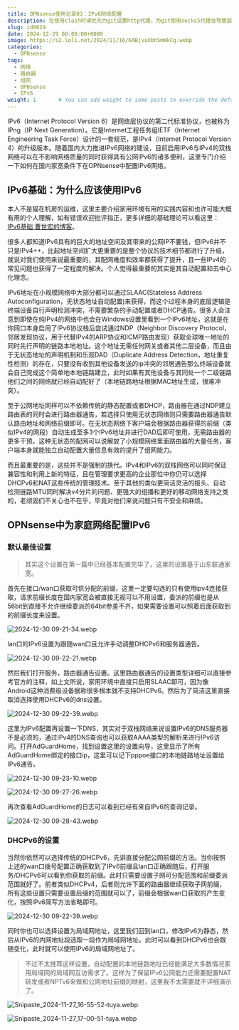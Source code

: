 ```yaml
---
title: OPNsense使用记录03：IPv6网络配置
description: 在使用clash时请优先为git设置http代理，为git使用socks5代理会导致部分网站（aur.archlinux.org）产生TLS证书错误问题。
slug: id0029
date: 2024-12-29 00:00:00+0000
image: https://s2.loli.net/2024/11/16/KABjvaXbhSmWkCg.webp
categories:
  - OPNsense
tags:
  - 网络
  - 路由器
  - 组网
  - OPNsense
  - IPv6
weight: 1       # You can add weight to some posts to override the default sorting (date descending)
---
```


IPv6（Internet Protocol Version 6）是网络层协议的第二代标准协议，也被称为IPng（IP Next Generation）。它是Internet工程任务组IETF（Internet Engineering Task Force）设计的一套规范，是IPv4（Internet Protocol Version 4）的升级版本。随着国内大力推进IPv6网络的建设，目前启用IPv6与IPv4的双栈网络可以在不影响网络质量的同时获得具有公网IPv6的诸多便利，这里专门介绍一下如何在国内家宽条件下在OPNsense中配置IPv6网络。

## IPv6基础：为什么应该使用IPv6

本人不是猫在机房的运维，这里主要介绍家用环境有用的实践内容和也许可能大概有用的个人理解，如有错误欢迎批评指正，更多详细的基础理论可以看这里： [IPv6基础 曹世宏的博客](go?url=https://cshihong.github.io/2018/01/29/IPv6%E5%9F%BA%E7%A1%80/)。

很多人都知道IPv6具有的巨大的地址空间及其带来的公网IP不要钱，但IPv6并不只是IPv4++，比起地址空间扩大更重要的是整个协议的技术细节都进行了升级，就说对我们使用来说最重要的，其配网难度和效率都获得了提升，且一些IPv4的常见问题也获得了一定程度的解决。个人觉得最重要的其实是其自动配置和去中心化理念。

IPv6地址在小规模网络中大部分都可以通过SLAAC(Stateless Address Autoconfiguration，无状态地址自动配置)来获得，而这个过程本身的底层逻辑是终端设备自行声明检测冲突，不需要繁杂的手动配置或者DHCP通告。很多人会注意到即使在纯IPv4的网络中也会在Windows设置里看到一个IPv6地址，这就是在你网口本身启用了IPv6协议栈后尝试通过NDP（Neighbor Discovery Protocol，邻居发现协议，用于代替IPv4的ARP协议和ICMP路由发现）获取全球唯一地址的同时先行声明的链路本地地址。这个地址无需任何网关或者其他二层设备，而且由于无状态地址的声明机制和乐观DAD（Duplicate Address Detection，地址重复性检测）的存在，只要没有收到其他设备发送的ip冲突的邻居通告那么终端设备就会自己完成这个简单地本地链路建立，此时如果有其他设备与其同处一个二级链路他们之间的网络就已经自动配好了（本地链路地址根据MAC地址生成，很难冲突）。

至于公网地址同样可以不依赖传统的静态配置或者DHCP，路由器在通过NDP建立路由表的同时会进行路由器通告，若选择只使用无状态网络则只需要路由器通告默认路由地址和网络前缀即可。在无状态网络下客户端会根据路由器获得的前缀（类似IPv4的网段）自动生成至多3个IPv6地址并进行DAD后即可使用，无需路由器的更多干预。这种无状态的配网可以说解放了小规模网络里面路由器的大量任务，客户端本身就能独立自动配置大量信息有效的提升了组网能力。

而且最重要的是，这些并不是强制的换代。IPv4和IPv6的双栈网络可以同时保证兼容性和利用上新的特征，且在管理要求更高的企业那位中你仍可以选择DHCPv6和NAT这些传统的管理技术。至于其他的类似更简洁灵活的报头、自动检测链路MTU同时解决v4分片的问题、更强大的组播和更好的移动网络支持之类的，老顽固们不关心也不在乎，毕竟对他们来说问题只有不安全和麻烦。

## OPNsense中为家庭网络配置IPv6

### 默认最佳设置

> 其实这个设置在第一篇中已经基本配置完毕了，这里的设置基于山东联通家宽。

首先在接口/wan口获取可供分配的前缀，这里一定要勾选的只有使用ipv4连接获取，请求前缀长度在国内家宽会被直接无视可以不用设置，委派的前缀也是从56bit到直接不允许继续委派的64bit参差不齐，如果需要设置可以照着后面获取到的前缀长度来设置。

![ 2024-12-30 09-21-34.webp](https://s2.loli.net/2024/12/30/AYfntsWNz18xelc.webp)

lan口的IPv6设置为跟随wan口且允许手动调整DHCPv6和服务器通告。

![ 2024-12-30 09-22-21.webp](https://s2.loli.net/2024/12/30/Oi2EJdkLKy4w9xt.webp)

然后我们打开服务，路由器通告设置。这里路由器通告的设置类型详细可以直接参考官方的注释，如上文所说，家用环境中直接只启用SLAAC即可，因为像Android这种消费级设备据称很多根本就不支持DHCPv6。然后为了简洁这里直接取消选择使用DHCPv6的dns设置。

![ 2024-12-30 09-22-39.webp](https://s2.loli.net/2024/12/30/4BsaXJFiAen5Nyo.webp)

这里为IPv6配置再设置一下DNS，其实对于双栈网络来说设置IPv6的DNS服务器不是必须的，通过IPv4的DNS查询也可以获取AAAA类型的解析来进行IPv6访问。打开AdGuardHome，找到设置这里的设置向导，这里显示了所有AdGuardHome绑定的接口ip，这里可以记下pppoe接口的本地链路地址设置给IPv6通告。

![ 2024-12-30 09-23-10.webp](https://s2.loli.net/2024/12/30/EIAsuFydaXPG9nR.webp)

![ 2024-12-30 09-27-26.webp](https://s2.loli.net/2024/12/30/sKCtdqwoT9XNuzU.webp)

再次查看AdGuardHome的日志可以看到已经有来自IPv6的查询记录。

![ 2024-12-30 09-28-43.webp](https://s2.loli.net/2024/12/30/bqhGaPic9LzA6CN.webp)

### DHCPv6的设置

当然你依然可以选择传统的DHCPv6，先讲直接分配公网前缀的方法。当你按照上述的wan口拨号配置正确获取到了IPv6前缀且lan口正确跟随后，打开服务/DHCPv6可以看到你获取的前缀。此时只需要设置子网可分配范围和前缀委派范围就好了。前者类似DHCPv4，后者则允许下面的路由器继续获取子网前缀，所有这些设置只需要设置后缀的范围就可以了，前缀会根据wan口获取的产生变化，按照IPv6简写方法省略即可。

![ 2024-12-30 09-22-39.webp](https://s2.loli.net/2024/12/30/4BsaXJFiAen5Nyo.webp)

同时你也可以选择设置为局域网地址，这里我们回到lan口，修改IPv6为静态，然后从IPv6的内网地址段选取一段作为局域网地址。此时可以看到DHCPv6也会跟随变化，此时就可以使用IPv6的局域网地址了。

> 不过不太推荐这样设置，自动配置的本地链路地址已经能满足大多数情况家用局域网的局域网互访需求了。这样为了保留IPv6公网能力还需要配置NAT转发或者NPTv6来做和公网地址前缀的映射，这里我不太需要就不详细演示了。

![Snipaste_2024-11-27_16-55-52-tuya.webp](https://s2.loli.net/2024/12/30/8CrQdIMiwpFukYf.webp)

![Snipaste_2024-11-27_17-00-51-tuya.webp](https://s2.loli.net/2024/12/30/TFE4tJqZQ7BlsMg.webp)